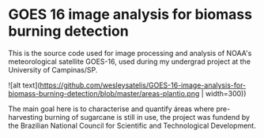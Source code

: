 # GOES 16 image analysis for biomass burning detection

This is the source code used for image processing and analysis of NOAA's meteorological satellite GOES-16, used during my undergrad project at the University of Campinas/SP.

![alt text](https://github.com/wesleysatelis/GOES-16-image-analysis-for-biomass-burning-detection/blob/master/areas-plantio.png | width=300))

The main goal here is to characterise and quantify áreas where pre-harvesting burning of sugarcane is still in use, the project was fundend by the Brazilian National Council for Scientific and Technological Development.
